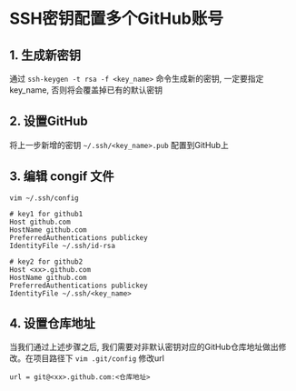 # SSH密钥配置多个GitHub账号

## 1. 生成新密钥
通过 `ssh-keygen -t rsa -f <key_name>` 命令生成新的密钥, 一定要指定key_name, 否则将会覆盖掉已有的默认密钥

## 2. 设置GitHub
将上一步新增的密钥 `~/.ssh/<key_name>.pub` 配置到GitHub上


## 3. 编辑 congif 文件
`vim ~/.ssh/config`
```
# key1 for github1
Host github.com
HostName github.com
PreferredAuthentications publickey
IdentityFile ~/.ssh/id-rsa

# key2 for github2
Host <xx>.github.com
HostName github.com
PreferredAuthentications publickey
IdentityFile ~/.ssh/<key_name>
```

## 4. 设置仓库地址
当我们通过上述步骤之后, 我们需要对非默认密钥对应的GitHub仓库地址做出修改。在项目路径下 `vim .git/config` 修改url
```
url = git@<xx>.github.com:<仓库地址>
```